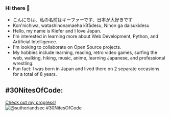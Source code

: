 ### Hi there 👋

- こんにちは、私の名前はキーファーです、日本が大好きです
- Kon'nichiwa, watashinonamaeha kīfādesu, Nihon ga daisukidesu
- Hello, my name is Kiefer and I love Japan.
- I'm interested in learning more about Web Development, Python, and Artificial Intelligence.
- I'm looking to collaborate on Open Source projects.
- My hobbies include learning, reading, retro video games, surfing the web, walking, hiking, music, anime, learning Japanese, and professional wrestling.
- Fun fact: I was born in Japan and lived there on 2 separate occasions for a total of 8 years.

## #30NitesOfCode:
  [Check out my progress!](https://www.codedex.io/@sutherlandsec/30-nites-of-code)  
  ![@sutherlandsec #30NitesOfCode](https://www.codedex.io/api/petStatus?user=sutherlandsec)
